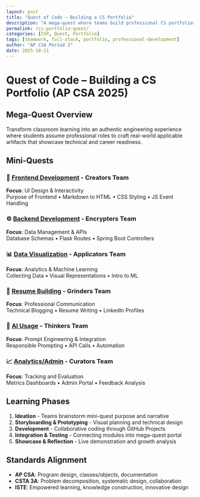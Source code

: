 ```yaml
---
layout: post
title: "Quest of Code – Building a CS Portfolio"
description: "A mega-quest where teams build professional CS portfolios through collaborative mini-quests"
permalink: /cs-portfolio-quest/
categories: [CSP, Quest, Portfolio]
tags: [teamwork, full-stack, portfolio, professional-development]
author: "AP CSA Period 2"
date: 2025-10-21
---
```


# Quest of Code – Building a CS Portfolio (AP CSA 2025)

## Mega-Quest Overview

Transform classroom learning into an authentic engineering experience where students assume professional roles to craft real-world applicable artifacts that showcase technical and career readiness.

## Mini-Quests

### 🎨 [Frontend Development](/cs-portfolio-quest/frontend/) - **Creators Team**  
**Focus**: UI Design & Interactivity  
Purpose of Frontend • Markdown to HTML • CSS Styling • JS Event Handling

### ⚙️ [Backend Development](/cs-portfolio-quest/backend/) - **Encrypters Team**
**Focus**: Data Management & APIs  
Database Schemas • Flask Routes • Spring Boot Controllers

### 📊 [Data Visualization](/cs-portfolio-quest/data-viz/) - **Applicators Team**
**Focus**: Analytics & Machine Learning  
Collecting Data • Visual Representations • Intro to ML

### 📝 [Resume Building](/cs-portfolio-quest/resume/) - **Grinders Team**
**Focus**: Professional Communication  
Technical Blogging • Resume Writing • LinkedIn Profiles

### 🤖 [AI Usage](/cs-portfolio-quest/ai/) - **Thinkers Team**
**Focus**: Prompt Engineering & Integration  
Responsible Prompting • API Calls • Automation

### 📈 [Analytics/Admin](/cs-portfolio-quest/analytics/) - **Curators Team**
**Focus**: Tracking and Evaluation  
Metrics Dashboards • Admin Portal • Feedback Analysis

## Learning Phases

1. **Ideation** - Teams brainstorm mini-quest purpose and narrative
2. **Storyboarding & Prototyping** - Visual planning and technical design
3. **Development** - Collaborative coding through GitHub Projects
4. **Integration & Testing** - Connecting modules into mega-quest portal
5. **Showcase & Reflection** - Live demonstration and growth analysis

## Standards Alignment

- **AP CSA**: Program design, classes/objects, documentation
- **CSTA 3A**: Problem decomposition, systematic design, collaboration
- **ISTE**: Empowered learning, knowledge construction, innovative design